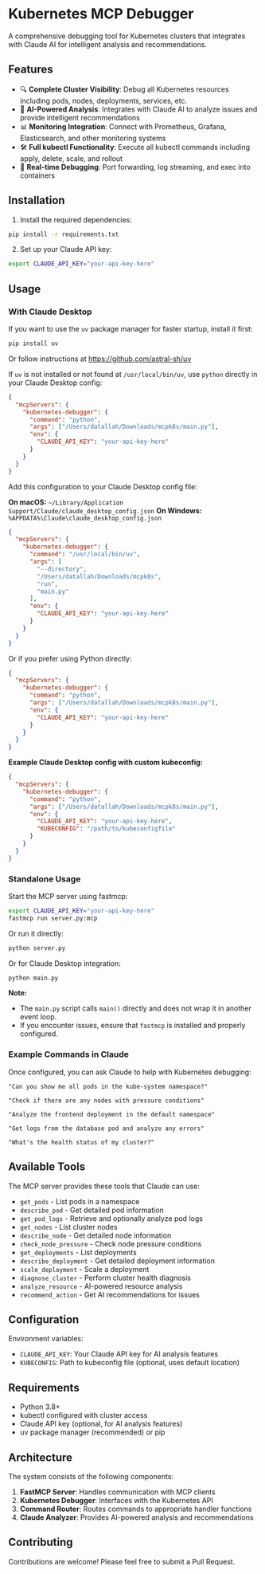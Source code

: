 # Kubernetes MCP Debugger

A comprehensive debugging tool for Kubernetes clusters that integrates with Claude AI for intelligent analysis and recommendations.

## Features

- 🔍 **Complete Cluster Visibility**: Debug all Kubernetes resources including pods, nodes, deployments, services, etc.
- 🤖 **AI-Powered Analysis**: Integrates with Claude AI to analyze issues and provide intelligent recommendations
- 📊 **Monitoring Integration**: Connect with Prometheus, Grafana, Elasticsearch, and other monitoring systems
- 🛠️ **Full kubectl Functionality**: Execute all kubectl commands including apply, delete, scale, and rollout
- 🔄 **Real-time Debugging**: Port forwarding, log streaming, and exec into containers

## Installation

1. Install the required dependencies:

```bash
pip install -r requirements.txt
```

2. Set up your Claude API key:

```bash
export CLAUDE_API_KEY="your-api-key-here"
```

## Usage

### With Claude Desktop

If you want to use the `uv` package manager for faster startup, install it first:

```bash
pip install uv
```

Or follow instructions at https://github.com/astral-sh/uv

If `uv` is not installed or not found at `/usr/local/bin/uv`, use `python` directly in your Claude Desktop config:

```json
{
  "mcpServers": {
    "kubernetes-debugger": {
      "command": "python",
      "args": ["/Users/datallah/Downloads/mcpk8s/main.py"],
      "env": {
        "CLAUDE_API_KEY": "your-api-key-here"
      }
    }
  }
}
```

Add this configuration to your Claude Desktop config file:

**On macOS:** `~/Library/Application Support/Claude/claude_desktop_config.json`
**On Windows:** `%APPDATA%\Claude\claude_desktop_config.json`

```json
{
  "mcpServers": {
    "kubernetes-debugger": {
      "command": "/usr/local/bin/uv",
      "args": [
        "--directory",
        "/Users/datallah/Downloads/mcpk8s",
        "run",
        "main.py"
      ],
      "env": {
        "CLAUDE_API_KEY": "your-api-key-here"
      }
    }
  }
}
```

Or if you prefer using Python directly:

```json
{
  "mcpServers": {
    "kubernetes-debugger": {
      "command": "python",
      "args": ["/Users/datallah/Downloads/mcpk8s/main.py"],
      "env": {
        "CLAUDE_API_KEY": "your-api-key-here"
      }
    }
  }
}
```

**Example Claude Desktop config with custom kubeconfig:**

```json
{
  "mcpServers": {
    "kubernetes-debugger": {
      "command": "python",
      "args": ["/Users/datallah/Downloads/mcpk8s/main.py"],
      "env": {
        "CLAUDE_API_KEY": "your-api-key-here",
        "KUBECONFIG": "/path/to/kubeconfigfile"
      }
    }
  }
}
```

### Standalone Usage

Start the MCP server using fastmcp:

```bash
export CLAUDE_API_KEY="your-api-key-here"
fastmcp run server.py:mcp
```

Or run it directly:

```bash
python server.py
```

Or for Claude Desktop integration:

```bash
python main.py
```

**Note:**  
- The `main.py` script calls `main()` directly and does not wrap it in another event loop.
- If you encounter issues, ensure that `fastmcp` is installed and properly configured.

### Example Commands in Claude

Once configured, you can ask Claude to help with Kubernetes debugging:

```
"Can you show me all pods in the kube-system namespace?"

"Check if there are any nodes with pressure conditions"

"Analyze the frontend deployment in the default namespace"

"Get logs from the database pod and analyze any errors"

"What's the health status of my cluster?"
```

## Available Tools

The MCP server provides these tools that Claude can use:

- `get_pods` - List pods in a namespace
- `describe_pod` - Get detailed pod information
- `get_pod_logs` - Retrieve and optionally analyze pod logs
- `get_nodes` - List cluster nodes
- `describe_node` - Get detailed node information
- `check_node_pressure` - Check node pressure conditions
- `get_deployments` - List deployments
- `describe_deployment` - Get detailed deployment information
- `scale_deployment` - Scale a deployment
- `diagnose_cluster` - Perform cluster health diagnosis
- `analyze_resource` - AI-powered resource analysis
- `recommend_action` - Get AI recommendations for issues

## Configuration

Environment variables:
- `CLAUDE_API_KEY`: Your Claude API key for AI analysis features
- `KUBECONFIG`: Path to kubeconfig file (optional, uses default location)

## Requirements

- Python 3.8+
- kubectl configured with cluster access
- Claude API key (optional, for AI analysis features)
- uv package manager (recommended) or pip

## Architecture

The system consists of the following components:

1. **FastMCP Server**: Handles communication with MCP clients
2. **Kubernetes Debugger**: Interfaces with the Kubernetes API
3. **Command Router**: Routes commands to appropriate handler functions
4. **Claude Analyzer**: Provides AI-powered analysis and recommendations

## Contributing

Contributions are welcome! Please feel free to submit a Pull Request.
